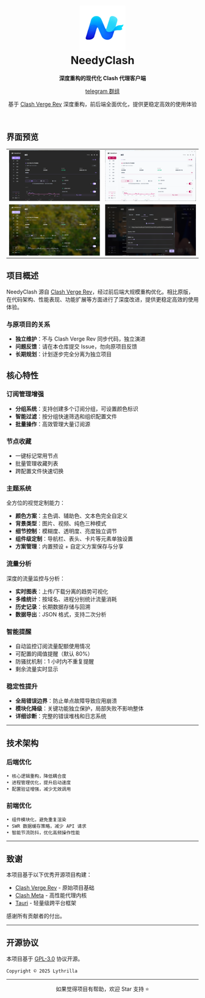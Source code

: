 <h1 align="center">
  <img src="src/assets/image/logo.png" width="120" alt="NeedyClash"/>
  <br/>
  NeedyClash
</h1>

<p align="center">
  <b>深度重构的现代化 Clash 代理客户端</b>
</p>
<p align="center">
<a href="https://t.me/NeedyClash">telegram 群组</a></p>

<p align="center">
  基于 <a href="https://github.com/clash-verge-rev/clash-verge-rev">Clash Verge Rev</a> 深度重构，前后端全面优化，提供更稳定高效的使用体验
</p>

<br>

## 界面预览

<div align="center">
  <table>
    <tr>
      <td><img src="1.png" alt="主界面" width="400"/></td>
      <td><img src="2.png" alt="节点管理" width="400"/></td>
    </tr>
    <tr>
      <td><img src="3.png" alt="主题定制" width="400"/></td>
      <td><img src="4.png" alt="流量分析" width="400"/></td>
    </tr>
  </table>
</div>

## 项目概述

NeedyClash 源自 [Clash Verge Rev](https://github.com/clash-verge-rev/clash-verge-rev)，经过前后端大规模重构优化。相比原版，在代码架构、性能表现、功能扩展等方面进行了深度改进，提供更稳定高效的使用体验。

### 与原项目的关系

- **独立维护**：不与 Clash Verge Rev 同步代码，独立演进
- **问题反馈**：请在本仓库提交 Issue，勿向原项目反馈
- **长期规划**：计划逐步完全分离为独立项目

## 核心特性

### 订阅管理增强

- **分组系统**：支持创建多个订阅分组，可设置颜色标识
- **智能过滤**：按分组快速筛选和组织配置文件
- **批量操作**：高效管理大量订阅源

### 节点收藏

- 一键标记常用节点
- 批量管理收藏列表
- 跨配置文件快速切换

### 主题系统

全方位的视觉定制能力：

- **颜色方案**：主色调、辅助色、文本色完全自定义
- **背景类型**：图片、视频、纯色三种模式
- **细节控制**：模糊度、透明度、亮度独立调节
- **组件级定制**：导航栏、表头、卡片等元素单独设置
- **方案管理**：内置预设 + 自定义方案保存与分享

### 流量分析

深度的流量监控与分析：

- **实时图表**：上传/下载分离的趋势可视化
- **多维统计**：按域名、进程分别统计流量消耗
- **历史记录**：长期数据存储与回溯
- **数据导出**：JSON 格式，支持二次分析

### 智能提醒

- 自动监控订阅流量配额使用情况
- 可配置的阈值提醒（默认 80%）
- 防骚扰机制：1 小时内不重复提醒
- 剩余流量实时显示

### 稳定性提升

- **全局错误边界**：防止单点故障导致应用崩溃
- **模块化降级**：关键功能独立保护，局部失败不影响整体
- **详细诊断**：完整的错误堆栈和日志系统

---

## 技术架构

### 后端优化

```
• 核心逻辑重构，降低耦合度
• 进程管理优化，提升启动速度
• 配置验证增强，减少无效调用
```

### 前端优化

```
• 组件模块化，避免重复渲染
• SWR 数据缓存策略，减少 API 请求
• 智能节流防抖，优化高频操作性能
```

---

## 致谢

本项目基于以下优秀开源项目构建：

- [Clash Verge Rev](https://github.com/clash-verge-rev/clash-verge-rev) - 原始项目基础
- [Clash Meta](https://github.com/MetaCubeX/mihomo) - 高性能代理内核
- [Tauri](https://tauri.app/) - 轻量级跨平台框架

感谢所有贡献者的付出。

---

## 开源协议

本项目基于 [GPL-3.0](LICENSE) 协议开源。

```
Copyright © 2025 Lythrilla
```

---

<div align="center">

如果觉得项目有帮助，欢迎 Star 支持 ⭐

</div>
